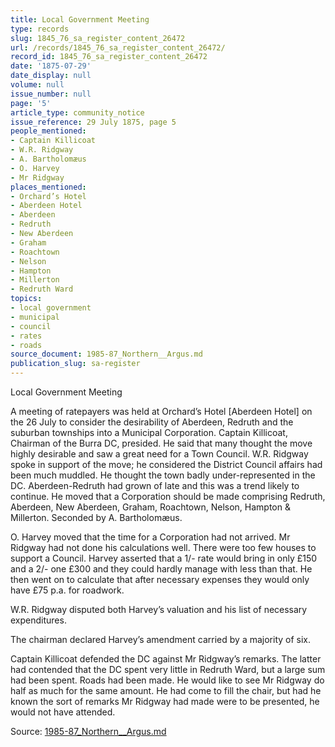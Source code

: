 ```yaml
---
title: Local Government Meeting
type: records
slug: 1845_76_sa_register_content_26472
url: /records/1845_76_sa_register_content_26472/
record_id: 1845_76_sa_register_content_26472
date: '1875-07-29'
date_display: null
volume: null
issue_number: null
page: '5'
article_type: community_notice
issue_reference: 29 July 1875, page 5
people_mentioned:
- Captain Killicoat
- W.R. Ridgway
- A. Bartholomæus
- O. Harvey
- Mr Ridgway
places_mentioned:
- Orchard’s Hotel
- Aberdeen Hotel
- Aberdeen
- Redruth
- New Aberdeen
- Graham
- Roachtown
- Nelson
- Hampton
- Millerton
- Redruth Ward
topics:
- local government
- municipal
- council
- rates
- roads
source_document: 1985-87_Northern__Argus.md
publication_slug: sa-register
---
```


Local Government Meeting

A meeting of ratepayers was held at Orchard’s Hotel [Aberdeen Hotel] on the 26 July to consider the desirability of Aberdeen, Redruth and the suburban townships into a Municipal Corporation.  Captain Killicoat, Chairman of the Burra DC, presided.  He said that many thought the move highly desirable and saw a great need for a Town Council.  W.R. Ridgway spoke in support of the move; he considered the District Council affairs had been much muddled.  He thought the town badly under-represented in the DC.  Aberdeen-Redruth had grown of late and this was a trend likely to continue.  He moved that a Corporation should be made comprising Redruth, Aberdeen, New Aberdeen, Graham, Roachtown, Nelson, Hampton & Millerton.  Seconded by A. Bartholomæus.

O. Harvey moved that the time for a Corporation had not arrived.  Mr Ridgway had not done his calculations well.  There were too few houses to support a Council.  Harvey asserted that a 1/- rate would bring in only £150 and a 2/- one £300 and they could hardly manage with less than that.  He then went on to calculate that after necessary expenses they would only have £75 p.a. for roadwork.

W.R. Ridgway disputed both Harvey’s valuation and his list of necessary expenditures.

The chairman declared Harvey’s amendment carried by a majority of six.

Captain Killicoat defended the DC against Mr Ridgway’s remarks.  The latter had contended that the DC spent very little in Redruth Ward, but a large sum had been spent.  Roads had been made.  He would like to see Mr Ridgway do half as much for the same amount.  He had come to fill the chair, but had he known the sort of remarks Mr Ridgway had made were to be presented, he would not have attended.

Source: [1985-87_Northern__Argus.md](/downloads/markdown/1985-87_Northern__Argus.md)
